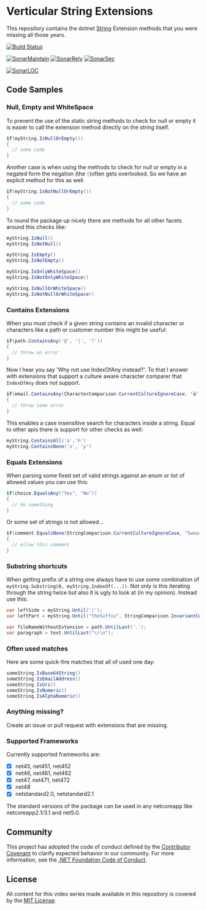 # Verticular String Extensions

This repository contains the dotnet [String](https://docs.microsoft.com/de-de/dotnet/api/system.string) Extension methods that you were missing all those years.

[![Build Status](https://martinhudasch.visualstudio.com/verticular.extensions.strings/_apis/build/status/mhudasch.verticular.extensions.strings)](https://martinhudasch.visualstudio.com/verticular.extensions.strings/_build/latest?definitionId=4)

[![SonarMaintain](https://sonarcloud.io/api/project_badges/measure?project=mhudasch_verticular.extensions.strings&metric=sqale_rating)](https://sonarcloud.io/dashboard?id=mhudasch_verticular.extensions.strings)
[![SonarRely](https://sonarcloud.io/api/project_badges/measure?project=mhudasch_verticular.extensions.strings&metric=reliability_rating)](https://sonarcloud.io/dashboard?id=mhudasch_verticular.extensions.strings)
[![SonarSec](https://sonarcloud.io/api/project_badges/measure?project=mhudasch_verticular.extensions.strings&metric=security_rating)](https://sonarcloud.io/dashboard?id=mhudasch_verticular.extensions.strings)

[![SonarLOC](https://sonarcloud.io/api/project_badges/measure?project=mhudasch_verticular.extensions.strings&metric=ncloc)](https://sonarcloud.io/dashboard?id=mhudasch_verticular.extensions.strings)

<!-- [![NuGet Badge](https://buildstats.info/nuget/verticular.extensions.strings)](https://www.nuget.org/packages/verticular.extensions.strings/) -->

## Code Samples

### Null, Empty and WhiteSpace

To prevent the use of the static string methods to check for null or empty it is easier to call the extension method directly on the string itself.

```cs
if(myString.IsNullOrEmpty())
{
  // some code
}
```

Another case is when using the methods to check for null or empty in a negated form the negation (the `!`)often gets overlooked. So we have an explicit method for this as well.

```cs
if(myString.IsNotNullOrEmpty())
{
  // some code
}
```

To round the package up nicely there are methods for all other facets around this checks like:

```cs
myString.IsNull()
myString.IsNotNull()

myString.IsEmpty()
myString.IsNotEmpty()

myString.IsOnlyWhiteSpace()
myString.IsNotOnlyWhiteSpace()

myString.IsNullOrWhiteSpace()
myString.IsNotNullOrWhiteSpace()
```

### Contains Extensions

When you must check if a given string contains an invalid character or characters like a path or customer number this might be useful:

```cs
if(path.ContainsAny('@', '|', '?'))
{
  // throw an error
}
```

Now I hear you say 'Why not use IndexOfAny instead?'. To that I answer with extensions that support a culture aware character comparer that `IndexOfAny` does not support.

```cs
if(email.ContainsAny(CharacterComparison.CurrentCultureIgnoreCase, 'ä', 'ü', 'ö'))
{
  // throw some error
}
```

This enables a case insensitive search for characters inside a string.
Equal to other apis there is support for other checks as well:

```cs
myString.ContainsAll('a','h')
myString.ContainsNone('x', 'y')
```

### Equals Extensions

When parsing some fixed set of valid strings against an enum or list of allowed values you can use this:

```cs
if(choice.EqualsAny("Yes", "No"))
{
  // do something
}
```

Or some set of strings is not allowed...

```cs
if(comment.EqualsNone(StringComparison.CurrentCultureIgnoreCase, "Swearword1", "Swearword2", "Swearword3"))
{
  // allow this comment
}
```

### Substring shortcuts

When getting prefix of a string one always have to use some combination of `myString.Substring(0, myString.IndexOf(...))`.
Not only is this iterating through the string twice but also it is ugly to look at (in my opinion). Instead use this:

```cs
var leftSide = myString.Until('|');
var leftPart = myString.Until("theSuffix", StringComparison.InvariantCultureIgnoreCase);

var fileNameWithoutExtension = path.UntilLast('.');
var paragraph = text.UntilLast("\r\n");
```

### Often used matches

Here are some quick-fire matches that all of used one day:

```cs
someString.IsBase64String()
someString.IsEmailAddress()
someString.IsUri()
someString.IsNumeric()
someString.IsAlphaNumeric()
```

### Anything missing?

Create an issue or pull request with extensions that are missing.

### Supported Frameworks

Currently supported frameworks are:

- [x] net45, net451, net452
- [x] net46, net461, net462
- [x] net47, net471, net472
- [x] net48
- [x] netstandard2.0, netstandard2.1

The standard versions of the package can be used in any netcoreapp like netcoreapp2.1/3.1 and net5.0.

## Community

This project has adopted the code of conduct defined by the [Contributor Covenant](http://contributor-covenant.org/) to clarify expected behavior in our community. For more information, see the [.NET Foundation Code of Conduct](http://www.dotnetfoundation.org/code-of-conduct).

## License

All content for this video series made available in this repository is covered by the [MIT License](https://github.com/csharpfritz/csharp_with_csharpfritz/blob/main/LICENSE).
